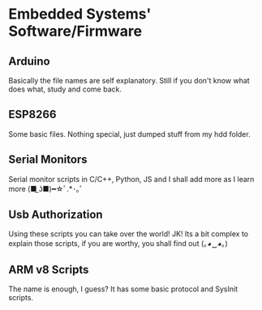 # Embedded Systems' Software/Firmware

## Arduino

Basically the file names are self explanatory. Still if you don't know what does what, study and come back.

## ESP8266

Some basic files. Nothing special, just dumped stuff from my hdd folder.

## Serial Monitors

Serial monitor scripts in C/C++, Python, JS and I shall add more as I learn more    (■ ͟ʖ■)━☆ﾟ.*･｡ﾟ

## Usb Authorization

Using these scripts you can take over the world! JK! Its a bit complex to explain those scripts, if you are worthy, you shall find out (｡◕‿◕｡)

## ARM v8 Scripts

The name is enough, I guess? It has some basic protocol and SysInit scripts.
